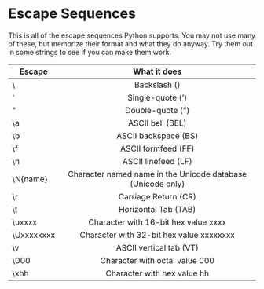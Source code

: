 # Escape Sequences

This is all of the escape sequences Python supports. You may not use many of these, but memorize their
format and what they do anyway. Try them out in some strings to see if you can make them work.


| Escape        | What it does            |
| ------------- | :---------------------: |
| \\            | Backslash (\)           |
| \'            | Single-quote (’)        |
| \"            | Double-quote (”)        |
| \a            | ASCII bell (BEL)        |
| \b            | ASCII backspace (BS)    |
| \f            | ASCII formfeed (FF)     |
| \n            | ASCII linefeed (LF)     |
| \N{name}      | Character named name in the Unicode database (Unicode only)  |
| \r            | Carriage Return (CR)    |
| \t            | Horizontal Tab (TAB)    |
| \uxxxx        | Character with 16-bit hex value xxxx      |
| \Uxxxxxxxx    | Character with 32-bit hex value xxxxxxxx  |
| \v            | ASCII vertical tab (VT) |
| \000          | Character with octal value 000            |
| \xhh          | Character with hex value hh               |